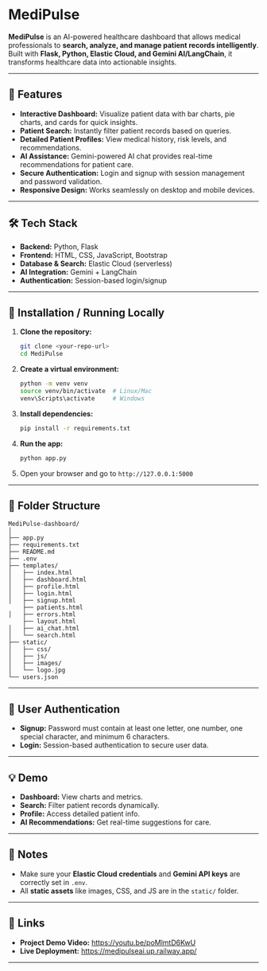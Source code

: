 # MediPulse
**MediPulse** is an AI-powered healthcare dashboard that allows medical professionals to **search, analyze, and manage patient records intelligently**. Built with **Flask, Python, Elastic Cloud, and Gemini AI/LangChain**, it transforms healthcare data into actionable insights.

---

## 🌟 Features

* **Interactive Dashboard:** Visualize patient data with bar charts, pie charts, and cards for quick insights.
* **Patient Search:** Instantly filter patient records based on queries.
* **Detailed Patient Profiles:** View medical history, risk levels, and recommendations.
* **AI Assistance:** Gemini-powered AI chat provides real-time recommendations for patient care.
* **Secure Authentication:** Login and signup with session management and password validation.
* **Responsive Design:** Works seamlessly on desktop and mobile devices.

---

## 🛠 Tech Stack

* **Backend:** Python, Flask
* **Frontend:** HTML, CSS, JavaScript, Bootstrap
* **Database & Search:** Elastic Cloud (serverless)
* **AI Integration:** Gemini + LangChain
* **Authentication:** Session-based login/signup

---

## 🚀 Installation / Running Locally

1. **Clone the repository:**

   ```bash
   git clone <your-repo-url>
   cd MediPulse
   ```

2. **Create a virtual environment:**

   ```bash
   python -m venv venv
   source venv/bin/activate  # Linux/Mac
   venv\Scripts\activate     # Windows
   ```

3. **Install dependencies:**

   ```bash
   pip install -r requirements.txt
   ```

4. **Run the app:**

   ```bash
   python app.py
   ```

5. Open your browser and go to `http://127.0.0.1:5000`

---

## 📁 Folder Structure

```
MediPulse-dashboard/
│
├── app.py
├── requirements.txt
├── README.md
├── .env
├── templates/
│   ├── index.html
│   ├── dashboard.html
│   ├── profile.html
│   ├── login.html
│   ├── signup.html
    ├── patients.html
│   ├── errors.html
    ├── layout.html
│   ├── ai_chat.html
│   └── search.html
├── static/
│   ├── css/
│   ├── js/
│   ├── images/
│   └── logo.jpg
└── users.json
```

---

## 🔑 User Authentication

* **Signup:** Password must contain at least one letter, one number, one special character, and minimum 6 characters.
* **Login:** Session-based authentication to secure user data.

---

## 💡 Demo

* **Dashboard:** View charts and metrics.
* **Search:** Filter patient records dynamically.
* **Profile:** Access detailed patient info.
* **AI Recommendations:** Get real-time suggestions for care.

---

## 📌 Notes

* Make sure your **Elastic Cloud credentials** and **Gemini API keys** are correctly set in `.env`.
* All **static assets** like images, CSS, and JS are in the `static/` folder.

---

## 🔗 Links

* **Project Demo Video:** https://youtu.be/poMlmtD6KwU
* **Live Deployment:** https://medipulseai.up.railway.app/

---



